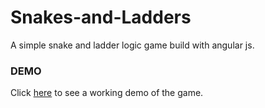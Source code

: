 Snakes-and-Ladders
==================

A simple snake and ladder logic game build with angular js.


### DEMO

Click <a href="http://harshitakasera.com/projects/snl/game/" target="_blank">here</a> to see a working demo of the game.
